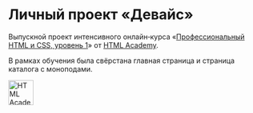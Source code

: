 ﻿# Личный проект «Девайс»

Выпускной проект интенсивного онлайн‑курса «[Профессиональный HTML и CSS, уровень 1](https://htmlacademy.ru/intensive/htmlcss)» от [HTML Academy](https://htmlacademy.ru).

В рамках обучения была свёрстана главная страница и страница каталога с моноподами.

<a href="https://htmlacademy.ru/intensive/htmlcss"><img align="left" width="50" height="50" alt="HTML Academy" src="https://up.htmlacademy.ru/static/img/intensive/htmlcss/logo-for-github-2.png"></a>


